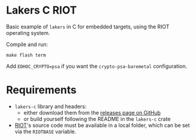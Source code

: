 # Lakers C RIOT

Basic example of `lakers` in C for embedded targets, using the RIOT operating system.

Compile and run:
```
make flash term
```

Add `EDHOC_CRYPTO=psa` if you want the `crypto-psa-baremetal` configuration.

# Requirements

- `lakers-c` library and headers:
  - either download them from the [releases page on GitHub](https://github.com/lake-rs/lakers/releases)
  - or build yourself following the README in the `lakers-c` crate
- [RIOT](https://github.com/RIOT-OS/RIOT)'s source code must be available in a local folder, which can be set via the `RIOTBASE` variable.
